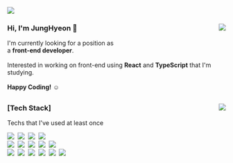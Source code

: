 <!--
**bleuuue/bleuuue** is a ✨ _special_ ✨ repository because its `README.md` (this file) appears on your GitHub profile.

Here are some ideas to get you started:

- 🔭 I’m currently working on ...
- 🌱 I’m currently learning ...
- 👯 I’m looking to collaborate on ...
- 🤔 I’m looking for help with ...
- 💬 Ask me about ...
- 📫 How to reach me: ...
- 😄 Pronouns: ...
- ⚡ Fun fact: ...
-->


<a href="mailto:bleuuue@gmail.com"><img src="https://img.shields.io/badge/bleuuue@gmail.com-EC3B2D?style=flat-square&logo=Gmail&logoColor=white&link=bleuuue@gmail.com"/></a>

<div>
  <img align="right" src="https://github-readme-stats.vercel.app/api?username=bleuuue&include_all_commits=true"/>
  <!-- 전체 커밋 수 여부 : include_all_commits=true 테두리 표시 여부 : hide_border=true 숨기기 hide=contribs -->
 
  ### Hi, I'm JungHyeon 👋
  I'm currently looking for a position as <br> a **front-end developer**. <br>
  <br>
  Interested in working on front-end using **React** and **TypeScript** that I'm studying.<br>
  <br>
  **Happy Coding!** ☺️
</div>


<a href=""></a>
---

<div>
  <a href="">
      <img align="right" src="https://github-readme-stats.vercel.app/api/top-langs/?username=bleuuue&layout=compact&card_width=350"/>
  </a>
  <h3>[Tech Stack]</h3>
  <p>Techs that I've used at least once </p>
  <p>
    <img src="https://img.shields.io/badge/JavaScript-F7DF1E?style=flat-square&logo=Javascript&logoColor=white"/>&nbsp 
    <img src="https://img.shields.io/badge/React-424958?style=flat-square&logo=React&logoColor=61DAFB"/>&nbsp
    <img src="https://img.shields.io/badge/TypeScript-3178C6?style=flat-square&logo=Typescript&logoColor=white"/>&nbsp 
    <img src="https://img.shields.io/badge/CSS-1572B6?style=flat-square&logo=css3&logoColor=white"/>&nbsp
    <br>
    <img src="https://img.shields.io/badge/Kotlin-7B6DDC?style=flat-square&logo=Kotlin&logoColor=white"/>&nbsp 
    <img src="https://img.shields.io/badge/Android-8BBF4B?style=flat-square&logo=Android&logoColor=white"/>&nbsp 
    <img src="https://img.shields.io/badge/Java-BF5B16?style=flat-square&logo=Java&logoColor=white"/>&nbsp 
    <img src="https://img.shields.io/badge/NestJS-black?style=flat-square&logo=NestJS&logoColor=DB2153"/>&nbsp 
    <img src="https://img.shields.io/badge/Git-F05033?style=flat-square&logo=Git&logoColor=white"/>&nbsp 
    <br>
    <img src="https://img.shields.io/badge/Spring-6DB33F?style=flat-square&logo=Spring&logoColor=white"/>&nbsp 
    <img src="https://img.shields.io/badge/Python-3766AB?style=flat-square&logo=Python&logoColor=white"/>&nbsp 
    <img src="https://img.shields.io/badge/Unity-black?style=flat-square&logo=Unity&logoColor=white"/>&nbsp 
    <img src="https://img.shields.io/badge/C%23-7B3399?style=flat-square&logo=Csharpg&logoColor=white"/>&nbsp 
    <img src="https://img.shields.io/badge/C++-00599C?style=flat-square&logo=C%2B%2B&logoColor=white"/>&nbsp 
    <img src="https://img.shields.io/badge/MySQL-E6B91E?style=flat-square&logo=MySql&logoColor=white"/>&nbsp 
  </p>
</div>
     




